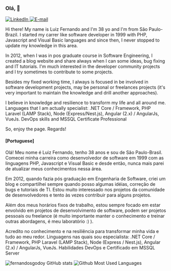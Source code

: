 ### Olá, 👋

<a href="https://bit.ly/2R83W6i" target="_blank">
<img src="https://img.shields.io/badge/-LinkedIn-blue?style=flat-square&logo=Linkedin&logoColor=white" alt="LinkedIn">
</a>

<a href="mailto:luizfernando.itpro@gmail.com" target="_blank">
<img src="https://img.shields.io/badge/-Gmail-c14438?style=flat-square&logo=Gmail&logoColor=white&link=mailto:luizfernando.itpro@gmail.com" alt="E-mail">
</a>

<p>
Hi there! My name is Luiz Fernando and I'm 38 yo and I'm from São Paulo-Brazil.
I started my carrer like software developer in 1999 with PHP, Javascript and Visual Basic languages and 
since then, I never stopped to update my knowledge in this area.

In 2012, when I was in pos graduate course in Software Engineering, I created a blog website and share
always when I can some ideas, bug fixing and IT tutorials. 
I'm much interested in the developer community projects and I try sometimes to contribute to some projects.

Besides my fixed working time, I always is focused in be involved in software development projects,
may be personal or freelances projects (it's very important to maintain the knowledge and drill 
another approaches).

I believe in knowledge and resilience to transform my life and all around me. 
Languages that I am actually specialist: .NET Core / Framework, PHP Laravel (LAMP Stack), 
Node (Express/Nest.js), Angular (2.x) / AngularJs, VueJs.
DevOps skills and MSSQL Certificate Professional


So, enjoy the page.
Regards!
  
</p>

<p>

  #### [Portuguese]

Olá! Meu nome é Luiz Fernando, tenho 38 anos e sou de São Paulo-Brasil.
Comecei minha carreira como desenvolvedor de software em 1999 com as linguagens PHP, 
Javascript e Visual Basic e desde então, nunca mais parei de atualizar meus conhecimentos nessa área.

Em 2012, quando fazia pós graduação em Engenharia de Software, criei um blog e compartilhei
sempre quando posso algumas idéias, correção de bugs e tutoriais de TI.
Estou muito interessado nos projetos da comunidade de desenvolvedores 
e tento às vezes contribuir para alguns projetos.

Além dos meus horários fixos de trabalho, estou sempre focado em estar envolvido 
em projetos de desenvolvimento de software,
podem ser projetos pessoais ou freelance (é muito importante manter o conhecimento e treinar
outras abordagens, é meu laboratório :) ).

Acredito no conhecimento e na resiliência para transformar minha vida e tudo ao meu redor.
Linguagens nas quais sou especialista: .NET Core / Framework, PHP Laravel (LAMP Stack),
Node (Express / Nest.js), Angular (2.x) / AngularJs, VueJs.
Habilidades DevOps e Certificado em MSSQL Server
</p>

![fernandosgodoy GitHub stats](https://github-readme-stats.vercel.app/api?username=fernandosgodoy&show_icons=true&count_private=true&theme=dark)
![Github Most Used Languages](https://github-readme-stats.vercel.app/api/top-langs/?username=fernandosgodoy&layout=compact&theme=dark)

<!--
**fernandosgodoy/fernandosgodoy** is a ✨ _special_ ✨ repository because its `README.md` (this file) appears on your GitHub profile.

Here are some ideas to get you started:

- 🔭 I’m currently working on ...
- 🌱 I’m currently learning ...
- 👯 I’m looking to collaborate on ...
- 🤔 I’m looking for help with ...
- 💬 Ask me about ...
- 📫 How to reach me: ...
- 😄 Pronouns: ...
- ⚡ Fun fact: ...
-->
